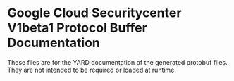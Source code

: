 # Google Cloud Securitycenter V1beta1 Protocol Buffer Documentation

These files are for the YARD documentation of the generated protobuf files.
They are not intended to be required or loaded at runtime.
